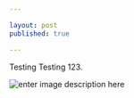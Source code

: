 ```yaml
---

layout: post
published: true

---
```

Testing Testing 123.

![enter image description here](https://i.imgur.com/u44OhHc.png)

